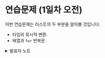 # 연습문제 (1일차 오전)

이번 연습문제는 러스트의 두 부분을 알아볼 것입니다:

* 타입의 묵시적 변환.
* 배열과 `for` 반복문.

<details>

<summary>발표자 노트</summary>

연습문제를 해결하는데 고려해야 할 사항들:

* 가능하다면 러스트가 설치된 로컬 환경에서 진행하세요. 그러는 편이 텍스트 에디터의 자동완성 기능의 도움을 받을 수 있어서 좋습니다. [카고 사용하기](https://google.github.io/comprehensive-rust/ko/cargo.html) 을 참조하시기 바랍니다.
* 혹은 러스트 플레이그라운드를 이용할 수 있습니다.

페이지 밖으로 이동할 경우 작성한 내용이 소실되기 때문에 제공되는 코드 스니펫은 의도적으로 편집할 수 없습니다.

연습문제를 살펴 본 후, 제공된 [해답](https://google.github.io/comprehensive-rust/ko/exercises/day-1/solutions-morning.html)을 살펴볼 수 있습니다.

</details>

